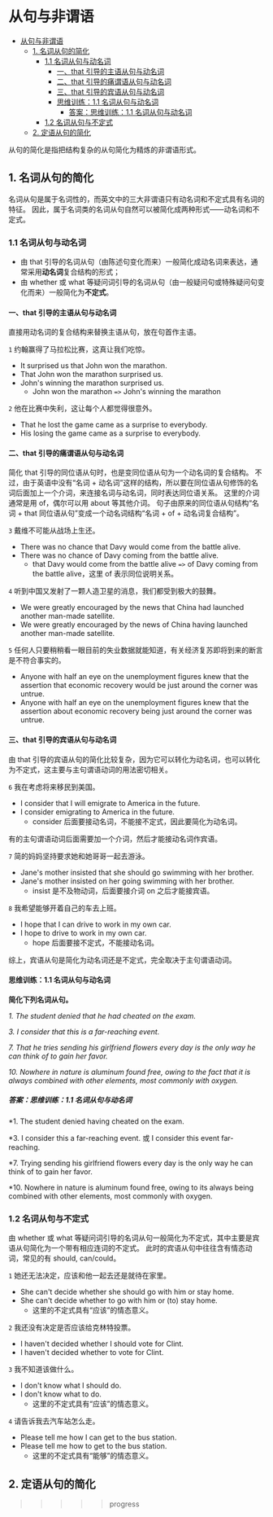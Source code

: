 # 从句与非谓语

- [从句与非谓语](#从句与非谓语)
  - [1. 名词从句的简化](#1-名词从句的简化)
    - [1.1 名词从句与动名词](#11-名词从句与动名词)
      - [一、that 引导的主语从句与动名词](#一that-引导的主语从句与动名词)
      - [二、that 引导的痛谓语从句与动名词](#二that-引导的痛谓语从句与动名词)
      - [三、that 引导的宾语从句与动名词](#三that-引导的宾语从句与动名词)
      - [思维训练：1.1 名词从句与动名词](#思维训练11-名词从句与动名词)
        - [答案：思维训练：1.1 名词从句与动名词](#答案思维训练11-名词从句与动名词)
    - [1.2 名词从句与不定式](#12-名词从句与不定式)
  - [2. 定语从句的简化](#2-定语从句的简化)

从句的简化是指把结构复杂的从句简化为精炼的非谓语形式。

## 1. 名词从句的简化

名词从句是属于名词性的，而英文中的三大非谓语只有动名词和不定式具有名词的特征。
因此，属于名词类的名词从句自然可以被简化成两种形式——动名词和不定式。

### 1.1 名词从句与动名词

- 由 that 引导的名词从句（由陈述句变化而来）一般简化成动名词来表达，通常采用**动名词**复合结构的形式；
- 由 whether 或 what 等疑问词引导的名词从句（由一般疑问句或特殊疑问句变化而来）一般简化为**不定式**。

#### 一、that 引导的主语从句与动名词

直接用动名词的复合结构来替换主语从句，放在句首作主语。

`1` 约翰赢得了马拉松比赛，这真让我们吃惊。

- It surprised us that John won the marathon.
- That John won the marathon surprised us.
- John's winning the marathon surprised us.
  - John won the marathon `=>` John's winning the marathon

`2` 他在比赛中失利，这让每个人都觉得很意外。

- That he lost the game came as a surprise to everybody.
- His losing the game came as a surprise to everybody.

#### 二、that 引导的痛谓语从句与动名词

简化 that 引导的同位语从句时，也是变同位语从句为一个动名词的复合结构。
不过，由于英语中没有“名词 + 动名词”这样的结构，所以要在同位语从句修饰的名词后面加上一个介词，来连接名词与动名词，同时表达同位语关系。
这里的介词通常是用 of，偶尔可以用 about 等其他介词。
句子由原来的同位语从句结构“名词 + that 同位语从句”变成一个动名词结构“名词 + of + 动名词复合结构”。

`3` 戴维不可能从战场上生还。

- There was no chance that Davy would come from the battle alive.
- There was no chance of Davy coming from the battle alive.
  - that Davy would come from the battle alive `=>` of Davy coming from the
    battle alive，这里 of 表示同位说明关系。

`4` 听到中国又发射了一颗人造卫星的消息，我们都受到极大的鼓舞。

- We were greatly encouraged by the news that China had launched another
  man-made satellite.
- We were greatly encouraged by the news of China having launched another
  man-made satellite.

`5` 任何人只要稍稍看一眼目前的失业数据就能知道，有关经济复苏即将到来的断言是不符合事实的。

- Anyone with half an eye on the unemployment figures knew that the assertion
  that economic recovery would be just around the corner was untrue.
- Anyone with half an eye on the unemployment figures knew that the assertion
  about economic recovery being just around the corner was untrue.

#### 三、that 引导的宾语从句与动名词

由 that 引导的宾语从句的简化比较复杂，因为它可以转化为动名词，也可以转化为不定式，这主要与主句谓语动词的用法密切相关。

`6` 我在考虑将来移民到美国。

- I consider that I will emigrate to America in the future.
- I consider emigrating to America in the future.
  - consider 后面要接动名词，不能接不定式，因此要简化为动名词。

有的主句谓语动词后面需要加一个介词，然后才能接动名词作宾语。

`7` 简的妈妈坚持要求她和她哥哥一起去游泳。

- Jane's mother insisted that she should go swimming with her brother.
- Jane's mother insisted on her going swimming with her brother.
  - insist 是不及物动词，后面要接介词 on 之后才能接宾语。

`8` 我希望能够开着自己的车去上班。

- I hope that I can drive to work in my own car.
- I hope to drive to work in my own car.
  - hope 后面要接不定式，不能接动名词。

综上，宾语从句是简化为动名词还是不定式，完全取决于主句谓语动词。

#### 思维训练：1.1 名词从句与动名词

**简化下列名词从句。**

*1. The student denied that he had cheated on the exam.*

*3. I consider that this is a far-reaching event.*

*7. That he tries sending his girlfriend flowers every day is the only way he
can think of to gain her favor.*

*10. Nowhere in nature is aluminum found free, owing to the fact that it is
always combined with other elements, most commonly with oxygen.*

##### 答案：思维训练：1.1 名词从句与动名词

*1. The student denied having cheated on the exam.

*3. I consider this a far-reaching event. 或 I consider this event far-reaching.

*7. Trying sending his girlfriend flowers every day is the only way he can think
of to gain her favor.

*10. Nowhere in nature is aluminum found free, owing to its always being
combined with other elements, most commonly with oxygen.

### 1.2 名词从句与不定式

由 whether 或 what 等疑问词引导的名词从句一般简化为不定式，其中主要是宾语从句简化为一个带有相应连词的不定式。
此时的宾语从句中往往含有情态动词，常见的有 should, can/could。

`1` 她还无法决定，应该和他一起去还是就待在家里。

- She can't decide whether she should go with him or stay home.
- She can't decide whether to go with him or (to) stay home.
  - 这里的不定式具有“应该”的情态意义。

`2` 我还没有决定是否应该给克林特投票。

- I haven't decided whether I should vote for Clint.
- I haven't decided whether to vote for Clint.

`3` 我不知道该做什么。

- I don't know what I should do.
- I don't know what to do.
  - 这里的不定式具有“应该”的情态意义。

`4` 请告诉我去汽车站怎么走。

- Please tell me how I can get to the bus station.
- Please tell me how to get to the bus station.
  - 这里的不定式具有“能够”的情态意义。

## 2. 定语从句的简化

>>>>> progress
